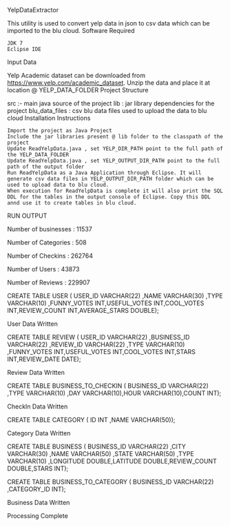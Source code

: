YelpDataExtractor

This utility is used to convert yelp data in json to csv data which can be imported to the blu cloud.
Software Required

    JDK 7
    Eclipse IDE

Input Data

Yelp Academic dataset can be downloaded from https://www.yelp.com/academic_dataset. Unzip the data and place it at location @ YELP_DATA_FOLDER
Project Structure

src :- main java source of the project lib : jar library dependencies for the project blu_data_files : csv blu data files used to upload the data to blu cloud
Installation Instructions

    Import the project as Java Project
    Include the jar libraries present @ lib folder to the classpath of the project
    Update ReadYelpData.java , set YELP_DIR_PATH point to the full path of the YELP_DATA_FOLDER
    Update ReadYelpData.java , set YELP_OUTPUT_DIR_PATH point to the full path of the output folder
    Run ReadYelpData as a Java Application through Eclipse. It will generate csv data files in YELP_OUTPUT_DIR_PATH folder which can be used to upload data to blu cloud.
    When execution for ReadYelpData is complete it will also print the SQL DDL for the tables in the output console of Eclipse. Copy this DDL annd use it to create tables in blu cloud.

RUN OUTPUT

Number of businesses : 11537

Number of Categories : 508

Number of Checkins : 262764

Number of Users : 43873

Number of Reviews : 229907

CREATE TABLE USER ( USER_ID VARCHAR(22) ,NAME VARCHAR(30) ,TYPE VARCHAR(10) ,FUNNY_VOTES INT,USEFUL_VOTES INT,COOL_VOTES INT,REVIEW_COUNT INT,AVERAGE_STARS DOUBLE);

User Data Written

CREATE TABLE REVIEW ( USER_ID VARCHAR(22) ,BUSINESS_ID VARCHAR(22) ,REVIEW_ID VARCHAR(22) ,TYPE VARCHAR(10) ,FUNNY_VOTES INT,USEFUL_VOTES INT,COOL_VOTES INT,STARS INT,REVIEW_DATE DATE);

Review Data Written

CREATE TABLE BUSINESS_TO_CHECKIN ( BUSINESS_ID VARCHAR(22) ,TYPE VARCHAR(10) ,DAY VARCHAR(10),HOUR VARCHAR(10),COUNT INT);

CheckIn Data Written

CREATE TABLE CATEGORY ( ID INT ,NAME VARCHAR(50));

Category Data Written

CREATE TABLE BUSINESS ( BUSINESS_ID VARCHAR(22) ,CITY VARCHAR(30) ,NAME VARCHAR(50) ,STATE VARCHAR(50) ,TYPE VARCHAR(10) ,LONGITUDE DOUBLE,LATITUDE DOUBLE,REVIEW_COUNT DOUBLE,STARS INT);

CREATE TABLE BUSINESS_TO_CATEGORY ( BUSINESS_ID VARCHAR(22) ,CATEGORY_ID INT);

Business Data Written

Processing Complete
